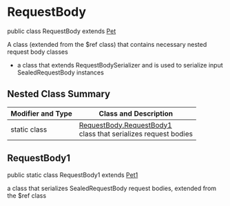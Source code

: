 # RequestBody

public class RequestBody extends [Pet](../../../components/requestbodies/Pet.md)

A class (extended from the $ref class) that contains necessary nested request body classes
- a class that extends RequestBodySerializer and is used to serialize input SealedRequestBody instances

## Nested Class Summary
| Modifier and Type | Class and Description |
| ----------------- | --------------------- |
| static class | [RequestBody.RequestBody1](#requestbody1)<br> class that serializes request bodies |

## RequestBody1
public static class RequestBody1 extends [Pet1](../../../components/requestbodies/Pet.md#pet1)<br>

a class that serializes SealedRequestBody request bodies, extended from the $ref class

